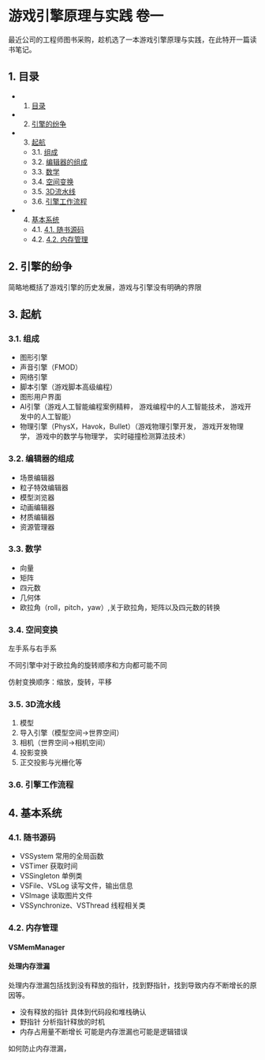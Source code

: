 # 游戏引擎原理与实践 卷一
最近公司的工程师图书采购，趁机选了一本游戏引擎原理与实践，在此特开一篇读书笔记。
##  1. <a name=''></a>目录
<!-- vscode-markdown-toc -->
* 1. [目录](#)
* 2. [引擎的纷争](#-1)
* 3. [起航](#-1)
	* 3.1. [组成](#-1)
	* 3.2. [编辑器的组成](#-1)
	* 3.3. [数学](#-1)
	* 3.4. [空间变换](#-1)
	* 3.5. [3D流水线](#D)
	* 3.6. [引擎工作流程](#-1)
* 4. [基本系统](#-1)
	* 4.1. [4.1. 随书源码](#-1)
	* 4.2. [4.2. 内存管理](#-1)

<!-- vscode-markdown-toc-config
	numbering=true
	autoSave=true
	/vscode-markdown-toc-config -->
<!-- /vscode-markdown-toc -->

##  2. <a name='-1'></a>引擎的纷争
简略地概括了游戏引擎的历史发展，游戏与引擎没有明确的界限

##  3. <a name='-1'></a>起航
###  3.1. <a name='-1'></a>组成
- 图形引擎
- 声音引擎（FMOD）
- 网络引擎
- 脚本引擎（游戏脚本高级编程）
- 图形用户界面
- AI引擎（游戏人工智能编程案例精粹， 游戏编程中的人工智能技术， 游戏开发中的人工智能）
- 物理引擎（PhysX，Havok，Bullet）（游戏物理引擎开发， 游戏开发物理学， 游戏中的数学与物理学， 实时碰撞检测算法技术）
###  3.2. <a name='-1'></a>编辑器的组成
- 场景编辑器
- 粒子特效编辑器
- 模型浏览器
- 动画编辑器
- 材质编辑器
- 资源管理器
###  3.3. <a name='-1'></a>数学
- 向量
- 矩阵
- 四元数
- 几何体
- 欧拉角（roll，pitch，yaw）,关于欧拉角，矩阵以及四元数的转换
###  3.4. <a name='-1'></a>空间变换
左手系与右手系

不同引擎中对于欧拉角的旋转顺序和方向都可能不同

仿射变换顺序：缩放，旋转，平移

###  3.5. <a name='D'></a>3D流水线
1. 模型
2. 导入引擎（模型空间->世界空间）
3. 相机（世界空间->相机空间）
4. 投影变换
5. 正交投影与光栅化等
###  3.6. <a name='-1'></a>引擎工作流程
##  4. <a name='-1'></a>基本系统
###  4.1. <a name='-1'></a>随书源码
- VSSystem		常用的全局函数
- VSTimer		获取时间
- VSSingleton	单例类
- VSFile、VSLog	读写文件，输出信息
- VSImage		读取图片文件
- VSSynchronize、VSThread 线程相关类
###  4.2. <a name='-1'></a>内存管理
#### VSMemManager
#### 处理内存泄漏
处理内存泄漏包括找到没有释放的指针，找到野指针，找到导致内存不断增长的原因等。
- 没有释放的指针 具体到代码段和堆栈确认
- 野指针 分析指针释放的时机
- 内存占用量不断增长 可能是内存泄漏也可能是逻辑错误

如何防止内存泄漏，